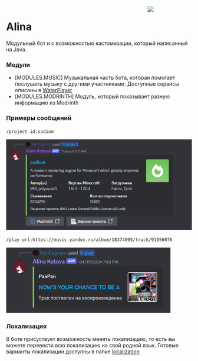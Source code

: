 <img width="120pt" src="https://cdn.kelcuprum.ru/icons/alinlib.png" align="right">
<h1> Alina </h1>

Модульный бот и с возможностью кастомизации, который написанный на Java.

### Модули
- [MODULES.MUSIC] Музыкальная часть бота, которая помогает послушать музыку с другими участниками. Доступные сервисы описаны в [WaterPlayer](/kel-cu/waterplayer)
- [MODULES.MODRINTH] Модуль, который показывает разную информацию из Modrinth

### Примеры сообщений
`/project id:sodium`

![img.png](.img/mr-project.png)

`/play url:https://music.yandex.ru/album/18374095/track/91956076`

![img.png](.img/ms-play.png)

### Локализация
В боте присуствует возможность менять локализацию, то есть вы можете перевести всю локализацию на свой родной язык.
Готовые варианты локализации доступны в папке [localization](localization)
